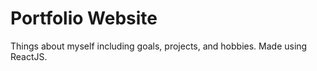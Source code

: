 # Portfolio Website

Things about myself including goals, projects, and hobbies. Made using ReactJS.
